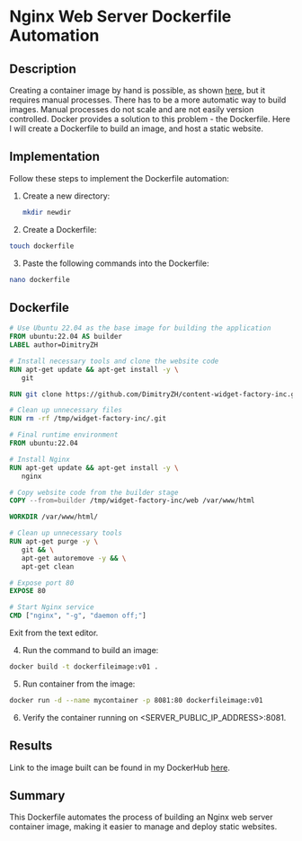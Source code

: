 # Nginx Web Server Dockerfile Automation

## Description
Creating a container image by hand is possible, as shown [here](https://github.com/DimitryZH/handcrafting-container-image), but it requires manual processes. There has to be a more automatic way to build images. Manual processes do not scale and are not easily version controlled. Docker provides a solution to this problem - the Dockerfile. Here I will create a Dockerfile to build an image, and host a static website.

## Implementation

Follow these steps to implement the Dockerfile automation:

1. Create a new directory:
   ```bash
   mkdir newdir
2. Create a Dockerfile:
  ```bash
  touch dockerfile
  ```
3. Paste the following commands into the Dockerfile:
  ```bash
  nano dockerfile
```
## Dockerfile
 ```Dockerfile
# Use Ubuntu 22.04 as the base image for building the application
FROM ubuntu:22.04 AS builder
LABEL author=DimitryZH

# Install necessary tools and clone the website code
RUN apt-get update && apt-get install -y \
    git

RUN git clone https://github.com/DimitryZH/content-widget-factory-inc.git /tmp/widget-factory-inc

# Clean up unnecessary files
RUN rm -rf /tmp/widget-factory-inc/.git

# Final runtime environment
FROM ubuntu:22.04

# Install Nginx
RUN apt-get update && apt-get install -y \
    nginx

# Copy website code from the builder stage
COPY --from=builder /tmp/widget-factory-inc/web /var/www/html

WORKDIR /var/www/html/

# Clean up unnecessary tools
RUN apt-get purge -y \
    git && \
    apt-get autoremove -y && \
    apt-get clean

# Expose port 80
EXPOSE 80

# Start Nginx service
CMD ["nginx", "-g", "daemon off;"]
```
Exit from the text editor.

4. Run the command to build an image:

```bash
docker build -t dockerfileimage:v01 .
```
5. Run container from the image:
```bash
docker run -d --name mycontainer -p 8081:80 dockerfileimage:v01
```
6. Verify the container running on <SERVER_PUBLIC_IP_ADDRESS>:8081.
   
## Results
Link to the image built can be found in my DockerHub [here](https://hub.docker.com/r/dmitryzhuravlev/dockerfileimage).

## Summary
This Dockerfile automates the process of building an Nginx web server container image, making it easier to manage and deploy static websites.
